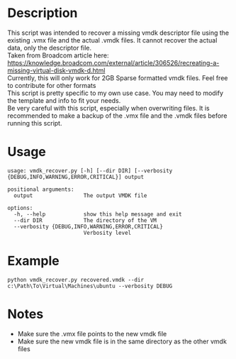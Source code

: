 # Description
This script was intended to recover a missing vmdk descriptor file using the existing .vmx file and the actual .vmdk files. It cannot recover the actual data, only the descriptor file.
<br>
Taken from Broadcom article here: https://knowledge.broadcom.com/external/article/306526/recreating-a-missing-virtual-disk-vmdk-d.html
<br>
Currently, this will only work for 2GB Sparse formatted vmdk files. Feel free to contribute for other formats
<br>
This script is pretty specific to my own use case. You may need to modify the template and info to fit your needs.
<br>
Be very careful with this script, especially when overwriting files. It is recommended to make a backup of the .vmx file and the .vmdk files before running this script.

# Usage
```shell
usage: vmdk_recover.py [-h] [--dir DIR] [--verbosity {DEBUG,INFO,WARNING,ERROR,CRITICAL}] output

positional arguments:
  output                The output VMDK file

options:
  -h, --help            show this help message and exit
  --dir DIR             The directory of the VM
  --verbosity {DEBUG,INFO,WARNING,ERROR,CRITICAL}
                        Verbosity level
```

# Example
```shell
python vmdk_recover.py recovered.vmdk --dir c:\Path\To\Virtual\Machines\ubuntu --verbosity DEBUG
```

# Notes
- Make sure the .vmx file points to the new vmdk file
- Make sure the new vmdk file is in the same directory as the other vmdk files